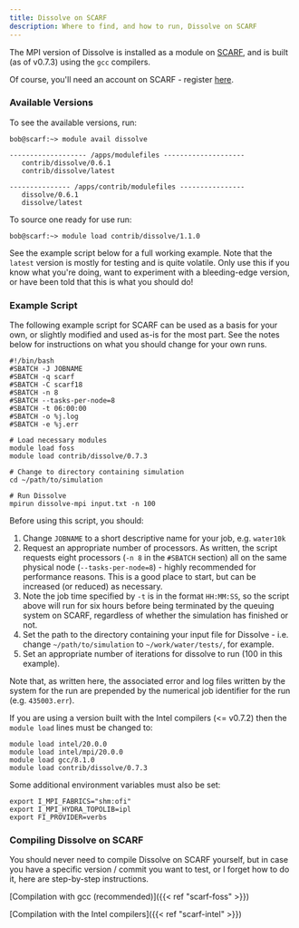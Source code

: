```yaml
---
title: Dissolve on SCARF
description: Where to find, and how to run, Dissolve on SCARF
---
```


The MPI version of Dissolve is installed as a module on [SCARF](https://www.scarf.rl.ac.uk), and is built (as of v0.7.3) using the `gcc` compilers.

Of course, you'll need an account on SCARF - register [here](https://www.scarf.rl.ac.uk/registration.html).

### Available Versions

To see the available versions, run:

```
bob@scarf:~> module avail dissolve

------------------- /apps/modulefiles --------------------
   contrib/dissolve/0.6.1
   contrib/dissolve/latest

--------------- /apps/contrib/modulefiles ----------------
   dissolve/0.6.1
   dissolve/latest
```

To source one ready for use run:

```
bob@scarf:~> module load contrib/dissolve/1.1.0
```

See the example script below for a full working example. Note that the `latest` version is mostly for testing and is quite volatile. Only use this if you know what you're doing, want to experiment with a bleeding-edge version, or have been told that this is what you should do!

### Example Script

The following example script for SCARF can be used as a basis for your own, or slightly modified and used as-is for the most part. See the notes below for instructions on what you should change for your own runs.

```
#!/bin/bash
#SBATCH -J JOBNAME
#SBATCH -q scarf
#SBATCH -C scarf18
#SBATCH -n 8
#SBATCH --tasks-per-node=8
#SBATCH -t 06:00:00
#SBATCH -o %j.log
#SBATCH -e %j.err

# Load necessary modules
module load foss
module load contrib/dissolve/0.7.3

# Change to directory containing simulation
cd ~/path/to/simulation

# Run Dissolve
mpirun dissolve-mpi input.txt -n 100
```

Before using this script, you should:
1. Change `JOBNAME` to a short descriptive name for your job, e.g. `water10k`
2. Request an appropriate number of processors. As written, the script requests eight processors (`-n 8` in the `#SBATCH` section) all on the same physical node (`--tasks-per-node=8`) - highly recommended for performance reasons. This is a good place to start, but can be increased (or reduced) as necessary.
3. Note the job time specified by `-t` is in the format `HH:MM:SS`, so the script above will run for six hours before being terminated by the queuing system on SCARF, regardless of whether the simulation has finished or not.
4. Set the path to the directory containing your input file for Dissolve - i.e. change `~/path/to/simulation` to `~/work/water/tests/`, for example.
5. Set an appropriate number of iterations for dissolve to run (100 in this example).

Note that, as written here, the associated error and log files written by the system for the run are prepended by the numerical job identifier for the run (e.g. `435003.err`).

If you are using a version built with the Intel compilers (<= v0.7.2) then the `module load` lines must be changed to:

```
module load intel/20.0.0
module load intel/mpi/20.0.0
module load gcc/8.1.0
module load contrib/dissolve/0.7.3
```

Some additional environment variables must also be set:

```
export I_MPI_FABRICS="shm:ofi"
export I_MPI_HYDRA_TOPOLIB=ipl
export FI_PROVIDER=verbs
```

### Compiling Dissolve on SCARF

You should never need to compile Dissolve on SCARF yourself, but in case you have a specific version / commit you want to test, or I forget how to do it, here are step-by-step instructions.

[Compilation with gcc (recommended)]({{< ref "scarf-foss" >}})

[Compilation with the Intel compilers]({{< ref "scarf-intel" >}})
